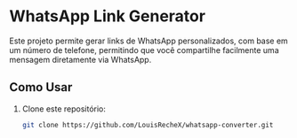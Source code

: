 # WhatsApp Link Generator

Este projeto permite gerar links de WhatsApp personalizados, com base em um número de telefone, permitindo que você compartilhe facilmente uma mensagem diretamente via WhatsApp.

## Como Usar

1. Clone este repositório:
   ```bash
   git clone https://github.com/LouisRecheX/whatsapp-converter.git
   ```